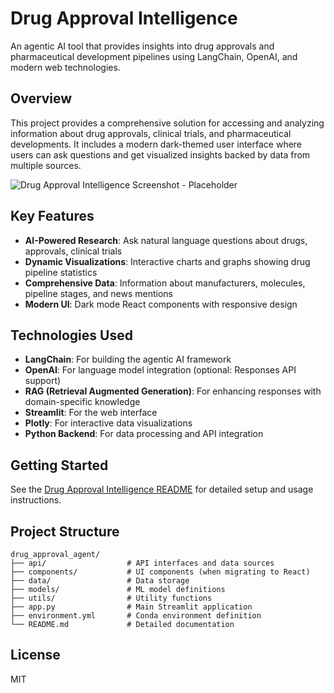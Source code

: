 # Drug Approval Intelligence

An agentic AI tool that provides insights into drug approvals and pharmaceutical development pipelines using LangChain, OpenAI, and modern web technologies.

## Overview

This project provides a comprehensive solution for accessing and analyzing information about drug approvals, clinical trials, and pharmaceutical developments. It includes a modern dark-themed user interface where users can ask questions and get visualized insights backed by data from multiple sources.

![Drug Approval Intelligence Screenshot - Placeholder](https://via.placeholder.com/800x450?text=Drug+Approval+Intelligence)

## Key Features

- **AI-Powered Research**: Ask natural language questions about drugs, approvals, clinical trials
- **Dynamic Visualizations**: Interactive charts and graphs showing drug pipeline statistics
- **Comprehensive Data**: Information about manufacturers, molecules, pipeline stages, and news mentions
- **Modern UI**: Dark mode React components with responsive design

## Technologies Used

- **LangChain**: For building the agentic AI framework
- **OpenAI**: For language model integration (optional: Responses API support)
- **RAG (Retrieval Augmented Generation)**: For enhancing responses with domain-specific knowledge
- **Streamlit**: For the web interface
- **Plotly**: For interactive data visualizations
- **Python Backend**: For data processing and API integration

## Getting Started

See the [Drug Approval Intelligence README](./drug_approval_agent/README.md) for detailed setup and usage instructions.

## Project Structure

```
drug_approval_agent/
├── api/                  # API interfaces and data sources
├── components/           # UI components (when migrating to React)
├── data/                 # Data storage
├── models/               # ML model definitions
├── utils/                # Utility functions
├── app.py                # Main Streamlit application
├── environment.yml       # Conda environment definition
└── README.md             # Detailed documentation
```

## License

MIT 